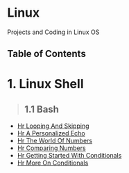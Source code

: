 # Linux

Projects and Coding in Linux OS

## Table of Contents

# 1. Linux Shell
>## 1.1 Bash
* <a href="LinuxShell/Bash/HrLoopingAndSkipping.md">Hr Looping And Skipping</a>
* <a href="LinuxShell/Bash/HrAPersonalizedEcho.md">Hr A Personalized Echo</a>
* <a href="LinuxShell/Bash/HrTheWorldOfNumbers.md">Hr The World Of Numbers</a>
* <a href="LinuxShell/Bash/HrComparingNumbers.md">Hr Comparing Numbers</a>
* <a href="LinuxShell/Bash/HrGettingStartedWithConditionals.md">Hr Getting Started With Conditionals</a>
* <a href="LinuxShell/Bash/HrMoreOnConditionals.md">Hr More On Conditionals</a>
